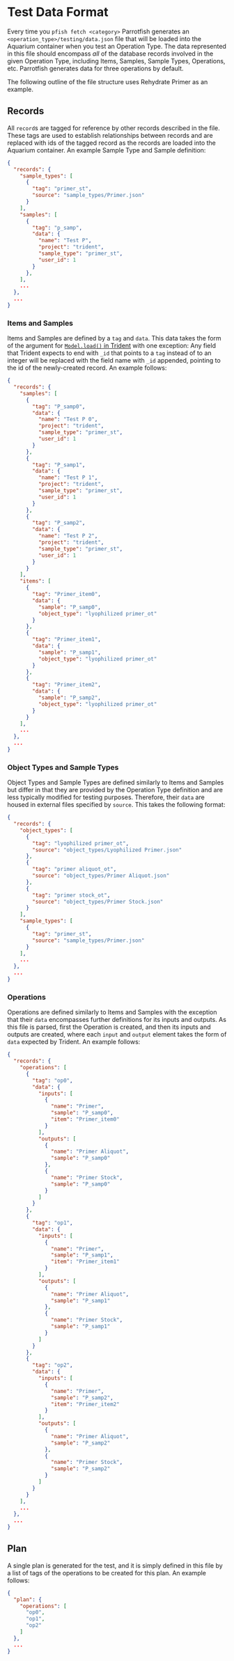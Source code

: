 # Test Data Format

Every time you `pfish fetch <category>` Parrotfish generates an `<operation_type>/testing/data.json` file that will be loaded into the Aquarium container when you test an Operation Type. The data represented in this file should encompass *all* of the database records involved in the given Operation Type, including Items, Samples, Sample Types, Operations, etc. Parrotfish generates data for three operations by default.

The following outline of the file structure uses Rehydrate Primer as an example.

## Records

All `record`s are tagged for reference by other records described in the file. These tags are used to establish relationships between records and are replaced with ids of the tagged record as the records are loaded into the Aquarium container. An example Sample Type and Sample definition:

```json
{
  "records": {
    "sample_types": [
      {
        "tag": "primer_st",
        "source": "sample_types/Primer.json"
      }
    ],
    "samples": [
      {
        "tag": "p_samp",
        "data": {
          "name": "Test P",
          "project": "trident",
          "sample_type": "primer_st",
          "user_id": 1
        }
      },
    ],
    ...
  },
  ...
}
```

### Items and Samples

Items and Samples are defined by a `tag` and `data`. This data takes the form of the argument for [`Model.load()` in Trident](https://github.com/klavinslab/trident/blob/master/docsrc/developer/api_notes.rst#working-with-models) with one exception: Any field that Trident expects to end with `_id` that points to a `tag` instead of to an integer will be replaced with the field name with `_id` appended, pointing to the id of the newly-created record. An example follows:

```json
{
  "records": {
    "samples": [
      {
        "tag": "P_samp0",
        "data": {
          "name": "Test P 0",
          "project": "trident",
          "sample_type": "primer_st",
          "user_id": 1
        }
      },
      {
        "tag": "P_samp1",
        "data": {
          "name": "Test P 1",
          "project": "trident",
          "sample_type": "primer_st",
          "user_id": 1
        }
      },
      {
        "tag": "P_samp2",
        "data": {
          "name": "Test P 2",
          "project": "trident",
          "sample_type": "primer_st",
          "user_id": 1
        }
      }
    ],
    "items": [
      {
        "tag": "Primer_item0",
        "data": {
          "sample": "P_samp0",
          "object_type": "lyophilized primer_ot"
        }
      },
      {
        "tag": "Primer_item1",
        "data": {
          "sample": "P_samp1",
          "object_type": "lyophilized primer_ot"
        }
      },
      {
        "tag": "Primer_item2",
        "data": {
          "sample": "P_samp2",
          "object_type": "lyophilized primer_ot"
        }
      }
    ],
    ...
  },
  ...
}
```

### Object Types and Sample Types

Object Types and Sample Types are defined similarly to Items and Samples but differ in that they are provided by the Operation Type definition and are less typically modified for testing purposes. Therefore, their `data` are housed in external files specified by `source`. This takes the following format:

```json
{
  "records": {
    "object_types": [
      {
        "tag": "lyophilized primer_ot",
        "source": "object_types/Lyophilized Primer.json"
      },
      {
        "tag": "primer aliquot_ot",
        "source": "object_types/Primer Aliquot.json"
      },
      {
        "tag": "primer stock_ot",
        "source": "object_types/Primer Stock.json"
      }
    ],
    "sample_types": [
      {
        "tag": "primer_st",
        "source": "sample_types/Primer.json"
      }
    ],
    ...
  },
  ...
}
```

### Operations

Operations are defined similarly to Items and Samples with the exception that their `data` encompasses further definitions for its inputs and outputs. As this file is parsed, first the Operation is created, and then its inputs and outputs are created, where each `input` and `output` element takes the form of `data` expected by Trident. An example follows:

```json
{
  "records": {
    "operations": [
      {
        "tag": "op0",
        "data": {
          "inputs": [
            {
              "name": "Primer",
              "sample": "P_samp0",
              "item": "Primer_item0"
            }
          ],
          "outputs": [
            {
              "name": "Primer Aliquot",
              "sample": "P_samp0"
            },
            {
              "name": "Primer Stock",
              "sample": "P_samp0"
            }
          ]
        }
      },
      {
        "tag": "op1",
        "data": {
          "inputs": [
            {
              "name": "Primer",
              "sample": "P_samp1",
              "item": "Primer_item1"
            }
          ],
          "outputs": [
            {
              "name": "Primer Aliquot",
              "sample": "P_samp1"
            },
            {
              "name": "Primer Stock",
              "sample": "P_samp1"
            }
          ]
        }
      },
      {
        "tag": "op2",
        "data": {
          "inputs": [
            {
              "name": "Primer",
              "sample": "P_samp2",
              "item": "Primer_item2"
            }
          ],
          "outputs": [
            {
              "name": "Primer Aliquot",
              "sample": "P_samp2"
            },
            {
              "name": "Primer Stock",
              "sample": "P_samp2"
            }
          ]
        }
      }
    ],
    ...
  },
  ...
}
```

## Plan

A single plan is generated for the test, and it is simply defined in this file by a list of tags of the operations to be created for this plan. An example follows:

```json
{
  "plan": {
    "operations": [
      "op0",
      "op1",
      "op2"
    ]
  },
  ...
}
```
